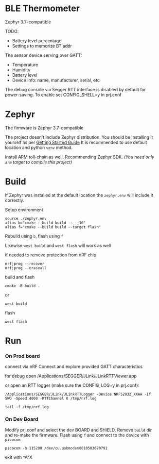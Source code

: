 # BLE Thermometer

Zephyr 3.7-compatible

TODO:

- Battery level percentage
- Settings to memorize BT addr

The sensor device serving over GATT:

- Temperature
- Humidity
- Battery level
- Device Info: name, manufacturer, serial, etc

The debug console via Segger RTT interface is disabled by default for power-saving.
To enable set CONFIG_SHELL=y in prj.conf

# Zephyr

The firmware is Zephyr 3.7-compatible

The project doesn't include Zephyr distribution. You should be installing it yourself as per
[Getting Started Guide](https://docs.zephyrproject.org/latest/develop/getting_started/index.html)
It is recommended to use default location and python `venv` method.

Install ARM toll-chain as well.
Recommending [Zephyr SDK](https://docs.zephyrproject.org/latest/develop/toolchains/zephyr_sdk.html).
*(You need only `arm` target to compile this project)*

# Build

If Zephyr was installed at the default location the `zephyr.env` will include it correctly.

Setup environment

```
source ./zephyr.env
alias b="cmake --build build -- -j16"
alias f="cmake --build build --target flash"
```

Rebuild using `b`, flash using `f`

Likewise `west build` and `west flash` will work as well

if needed to remove protection from nRF chip

```
nrfjprog --recover
nrfjprog --eraseall
```

build and flash

```
cmake -B build .
```

or

```
west build
```

flash

```
west flash
```

# Run

### On Prod board

connect via nRF Connect and explore provided GATT characteristics

for debug open /Applications/SEGGER/JLink/JLinkRTTViewer.app

or open an RTT logger (make sure the CONFIG_LOG=y in prj.conf):

```
/Applications/SEGGER/JLink/JLinkRTTLogger -Device NRF52832_XXAA -If SWD -Speed 4000 -RTTChannel 0 /tmp/nrf.log

tail -f /tmp/nrf.log
```

### On Dev Board

Modify prj.conf and select the dev BOARD and SHIELD. Remove `build` dir and re-make the firmware.
Flash using `f` and connect to the device with `picocom`

```
picocom -b 115200 /dev/cu.usbmodem0010503670791
```

exit with ^A^X
